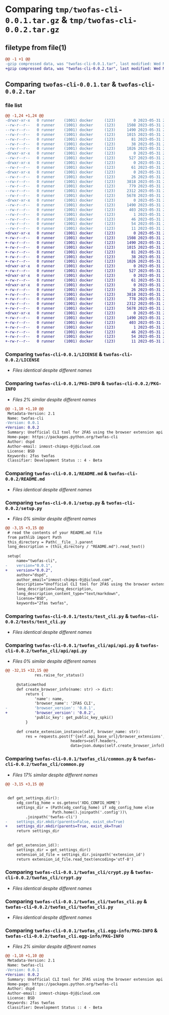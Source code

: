 # Comparing `tmp/twofas-cli-0.0.1.tar.gz` & `tmp/twofas-cli-0.0.2.tar.gz`

## filetype from file(1)

```diff
@@ -1 +1 @@
-gzip compressed data, was "twofas-cli-0.0.1.tar", last modified: Wed May 31 23:24:52 2023, max compression
+gzip compressed data, was "twofas-cli-0.0.2.tar", last modified: Wed May 31 23:30:41 2023, max compression
```

## Comparing `twofas-cli-0.0.1.tar` & `twofas-cli-0.0.2.tar`

### file list

```diff
@@ -1,24 +1,24 @@
-drwxr-xr-x   0 runner    (1001) docker     (123)        0 2023-05-31 23:24:52.049397 twofas-cli-0.0.1/
--rw-r--r--   0 runner    (1001) docker     (123)     1508 2023-05-31 23:24:41.000000 twofas-cli-0.0.1/LICENSE
--rw-r--r--   0 runner    (1001) docker     (123)     1490 2023-05-31 23:24:52.049397 twofas-cli-0.0.1/PKG-INFO
--rw-r--r--   0 runner    (1001) docker     (123)     1015 2023-05-31 23:24:41.000000 twofas-cli-0.0.1/README.md
--rw-r--r--   0 runner    (1001) docker     (123)       81 2023-05-31 23:24:41.000000 twofas-cli-0.0.1/pyproject.toml
--rw-r--r--   0 runner    (1001) docker     (123)       38 2023-05-31 23:24:52.049397 twofas-cli-0.0.1/setup.cfg
--rw-r--r--   0 runner    (1001) docker     (123)     1026 2023-05-31 23:24:41.000000 twofas-cli-0.0.1/setup.py
-drwxr-xr-x   0 runner    (1001) docker     (123)        0 2023-05-31 23:24:52.045397 twofas-cli-0.0.1/tests/
--rw-r--r--   0 runner    (1001) docker     (123)      527 2023-05-31 23:24:41.000000 twofas-cli-0.0.1/tests/test_cli.py
-drwxr-xr-x   0 runner    (1001) docker     (123)        0 2023-05-31 23:24:52.045397 twofas-cli-0.0.1/twofas_cli/
--rw-r--r--   0 runner    (1001) docker     (123)       61 2023-05-31 23:24:41.000000 twofas-cli-0.0.1/twofas_cli/__init__.py
-drwxr-xr-x   0 runner    (1001) docker     (123)        0 2023-05-31 23:24:52.049397 twofas-cli-0.0.1/twofas_cli/api/
--rw-r--r--   0 runner    (1001) docker     (123)       26 2023-05-31 23:24:41.000000 twofas-cli-0.0.1/twofas_cli/api/__init__.py
--rw-r--r--   0 runner    (1001) docker     (123)     3818 2023-05-31 23:24:41.000000 twofas-cli-0.0.1/twofas_cli/api/api.py
--rw-r--r--   0 runner    (1001) docker     (123)      779 2023-05-31 23:24:41.000000 twofas-cli-0.0.1/twofas_cli/common.py
--rw-r--r--   0 runner    (1001) docker     (123)     2312 2023-05-31 23:24:41.000000 twofas-cli-0.0.1/twofas_cli/crypt.py
--rw-r--r--   0 runner    (1001) docker     (123)     5678 2023-05-31 23:24:41.000000 twofas-cli-0.0.1/twofas_cli/twofas_cli.py
-drwxr-xr-x   0 runner    (1001) docker     (123)        0 2023-05-31 23:24:52.049397 twofas-cli-0.0.1/twofas_cli.egg-info/
--rw-r--r--   0 runner    (1001) docker     (123)     1490 2023-05-31 23:24:52.000000 twofas-cli-0.0.1/twofas_cli.egg-info/PKG-INFO
--rw-r--r--   0 runner    (1001) docker     (123)      403 2023-05-31 23:24:52.000000 twofas-cli-0.0.1/twofas_cli.egg-info/SOURCES.txt
--rw-r--r--   0 runner    (1001) docker     (123)        1 2023-05-31 23:24:52.000000 twofas-cli-0.0.1/twofas_cli.egg-info/dependency_links.txt
--rw-r--r--   0 runner    (1001) docker     (123)       46 2023-05-31 23:24:52.000000 twofas-cli-0.0.1/twofas_cli.egg-info/entry_points.txt
--rw-r--r--   0 runner    (1001) docker     (123)       54 2023-05-31 23:24:52.000000 twofas-cli-0.0.1/twofas_cli.egg-info/requires.txt
--rw-r--r--   0 runner    (1001) docker     (123)       11 2023-05-31 23:24:52.000000 twofas-cli-0.0.1/twofas_cli.egg-info/top_level.txt
+drwxr-xr-x   0 runner    (1001) docker     (123)        0 2023-05-31 23:30:41.711619 twofas-cli-0.0.2/
+-rw-r--r--   0 runner    (1001) docker     (123)     1508 2023-05-31 23:30:31.000000 twofas-cli-0.0.2/LICENSE
+-rw-r--r--   0 runner    (1001) docker     (123)     1490 2023-05-31 23:30:41.711619 twofas-cli-0.0.2/PKG-INFO
+-rw-r--r--   0 runner    (1001) docker     (123)     1015 2023-05-31 23:30:31.000000 twofas-cli-0.0.2/README.md
+-rw-r--r--   0 runner    (1001) docker     (123)       81 2023-05-31 23:30:31.000000 twofas-cli-0.0.2/pyproject.toml
+-rw-r--r--   0 runner    (1001) docker     (123)       38 2023-05-31 23:30:41.711619 twofas-cli-0.0.2/setup.cfg
+-rw-r--r--   0 runner    (1001) docker     (123)     1026 2023-05-31 23:30:31.000000 twofas-cli-0.0.2/setup.py
+drwxr-xr-x   0 runner    (1001) docker     (123)        0 2023-05-31 23:30:41.711619 twofas-cli-0.0.2/tests/
+-rw-r--r--   0 runner    (1001) docker     (123)      527 2023-05-31 23:30:31.000000 twofas-cli-0.0.2/tests/test_cli.py
+drwxr-xr-x   0 runner    (1001) docker     (123)        0 2023-05-31 23:30:41.711619 twofas-cli-0.0.2/twofas_cli/
+-rw-r--r--   0 runner    (1001) docker     (123)       61 2023-05-31 23:30:31.000000 twofas-cli-0.0.2/twofas_cli/__init__.py
+drwxr-xr-x   0 runner    (1001) docker     (123)        0 2023-05-31 23:30:41.711619 twofas-cli-0.0.2/twofas_cli/api/
+-rw-r--r--   0 runner    (1001) docker     (123)       26 2023-05-31 23:30:31.000000 twofas-cli-0.0.2/twofas_cli/api/__init__.py
+-rw-r--r--   0 runner    (1001) docker     (123)     3818 2023-05-31 23:30:31.000000 twofas-cli-0.0.2/twofas_cli/api/api.py
+-rw-r--r--   0 runner    (1001) docker     (123)      778 2023-05-31 23:30:31.000000 twofas-cli-0.0.2/twofas_cli/common.py
+-rw-r--r--   0 runner    (1001) docker     (123)     2312 2023-05-31 23:30:31.000000 twofas-cli-0.0.2/twofas_cli/crypt.py
+-rw-r--r--   0 runner    (1001) docker     (123)     5678 2023-05-31 23:30:31.000000 twofas-cli-0.0.2/twofas_cli/twofas_cli.py
+drwxr-xr-x   0 runner    (1001) docker     (123)        0 2023-05-31 23:30:41.711619 twofas-cli-0.0.2/twofas_cli.egg-info/
+-rw-r--r--   0 runner    (1001) docker     (123)     1490 2023-05-31 23:30:41.000000 twofas-cli-0.0.2/twofas_cli.egg-info/PKG-INFO
+-rw-r--r--   0 runner    (1001) docker     (123)      403 2023-05-31 23:30:41.000000 twofas-cli-0.0.2/twofas_cli.egg-info/SOURCES.txt
+-rw-r--r--   0 runner    (1001) docker     (123)        1 2023-05-31 23:30:41.000000 twofas-cli-0.0.2/twofas_cli.egg-info/dependency_links.txt
+-rw-r--r--   0 runner    (1001) docker     (123)       46 2023-05-31 23:30:41.000000 twofas-cli-0.0.2/twofas_cli.egg-info/entry_points.txt
+-rw-r--r--   0 runner    (1001) docker     (123)       54 2023-05-31 23:30:41.000000 twofas-cli-0.0.2/twofas_cli.egg-info/requires.txt
+-rw-r--r--   0 runner    (1001) docker     (123)       11 2023-05-31 23:30:41.000000 twofas-cli-0.0.2/twofas_cli.egg-info/top_level.txt
```

### Comparing `twofas-cli-0.0.1/LICENSE` & `twofas-cli-0.0.2/LICENSE`

 * *Files identical despite different names*

### Comparing `twofas-cli-0.0.1/PKG-INFO` & `twofas-cli-0.0.2/PKG-INFO`

 * *Files 2% similar despite different names*

```diff
@@ -1,10 +1,10 @@
 Metadata-Version: 2.1
 Name: twofas-cli
-Version: 0.0.1
+Version: 0.0.2
 Summary: Unofficial CLI tool for 2FAS using the browser extension api
 Home-page: https://packages.python.org/twofas-cli
 Author: dspd
 Author-email: inmost-chimps-0j@icloud.com
 License: BSD
 Keywords: 2fas twofas
 Classifier: Development Status :: 4 - Beta
```

### Comparing `twofas-cli-0.0.1/README.md` & `twofas-cli-0.0.2/README.md`

 * *Files identical despite different names*

### Comparing `twofas-cli-0.0.1/setup.py` & `twofas-cli-0.0.2/setup.py`

 * *Files 0% similar despite different names*

```diff
@@ -3,15 +3,15 @@
 # read the contents of your README.md file
 from pathlib import Path
 this_directory = Path(__file__).parent
 long_description = (this_directory / "README.md").read_text()
 
 setup(
     name="twofas-cli",
-    version="0.0.1",
+    version="0.0.2",
     author="dspd",
     author_email="inmost-chimps-0j@icloud.com",
     description="Unofficial CLI tool for 2FAS using the browser extension api",
     long_description=long_description,
     long_description_content_type="text/markdown",
     license="BSD",
     keywords="2fas twofas",
```

### Comparing `twofas-cli-0.0.1/tests/test_cli.py` & `twofas-cli-0.0.2/tests/test_cli.py`

 * *Files identical despite different names*

### Comparing `twofas-cli-0.0.1/twofas_cli/api/api.py` & `twofas-cli-0.0.2/twofas_cli/api/api.py`

 * *Files 0% similar despite different names*

```diff
@@ -32,15 +32,15 @@
             res.raise_for_status()
 
     @staticmethod
     def create_browser_info(name: str) -> dict:
         return {
             'name': name,
             'browser_name': '2FAS CLI',
-            'browser_version': '0.0.1',
+            'browser_version': '0.0.2',
             'public_key': get_public_key_spki()
         }
 
     def create_extension_instance(self, browser_name: str):
         res = requests.post(f'{self.api_base_url}/browser_extensions',
                             headers=self.headers,
                             data=json.dumps(self.create_browser_info(browser_name)))
```

### Comparing `twofas-cli-0.0.1/twofas_cli/common.py` & `twofas-cli-0.0.2/twofas_cli/common.py`

 * *Files 17% similar despite different names*

```diff
@@ -3,15 +3,15 @@
 
 
 def get_settings_dir():
     xdg_config_home = os.getenv('XDG_CONFIG_HOME')
     settings_dir = (Path(xdg_config_home) if xdg_config_home else 
                     Path.home().joinpath('.config'))\
         .joinpath('twofas-cli')
-    settings_dir.mkdir(parents=False, exist_ok=True)
+    settings_dir.mkdir(parents=True, exist_ok=True)
     return settings_dir
 
 
 def get_extension_id():
     settings_dir = get_settings_dir()
     extension_id_file = settings_dir.joinpath('extension_id')
     return extension_id_file.read_text(encoding='utf-8')
```

### Comparing `twofas-cli-0.0.1/twofas_cli/crypt.py` & `twofas-cli-0.0.2/twofas_cli/crypt.py`

 * *Files identical despite different names*

### Comparing `twofas-cli-0.0.1/twofas_cli/twofas_cli.py` & `twofas-cli-0.0.2/twofas_cli/twofas_cli.py`

 * *Files identical despite different names*

### Comparing `twofas-cli-0.0.1/twofas_cli.egg-info/PKG-INFO` & `twofas-cli-0.0.2/twofas_cli.egg-info/PKG-INFO`

 * *Files 2% similar despite different names*

```diff
@@ -1,10 +1,10 @@
 Metadata-Version: 2.1
 Name: twofas-cli
-Version: 0.0.1
+Version: 0.0.2
 Summary: Unofficial CLI tool for 2FAS using the browser extension api
 Home-page: https://packages.python.org/twofas-cli
 Author: dspd
 Author-email: inmost-chimps-0j@icloud.com
 License: BSD
 Keywords: 2fas twofas
 Classifier: Development Status :: 4 - Beta
```

